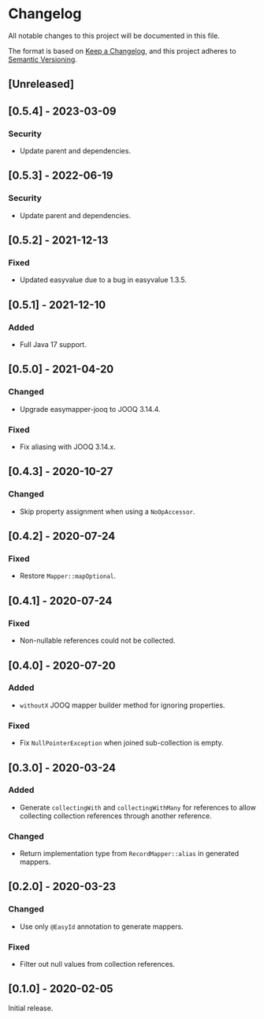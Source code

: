 # Changelog
All notable changes to this project will be documented in this file.

The format is based on [Keep a Changelog](https://keepachangelog.com/en/1.0.0/),
and this project adheres to [Semantic Versioning](https://semver.org/spec/v2.0.0.html).

## [Unreleased]

## [0.5.4] - 2023-03-09
### Security
- Update parent and dependencies.

## [0.5.3] - 2022-06-19
### Security
- Update parent and dependencies.

## [0.5.2] - 2021-12-13
### Fixed
- Updated easyvalue due to a bug in easyvalue 1.3.5.

## [0.5.1] - 2021-12-10
### Added
- Full Java 17 support.

## [0.5.0] - 2021-04-20
### Changed
- Upgrade easymapper-jooq to JOOQ 3.14.4.

### Fixed
- Fix aliasing with JOOQ 3.14.x.

## [0.4.3] - 2020-10-27
### Changed
- Skip property assignment when using a `NoOpAccessor`.

## [0.4.2] - 2020-07-24
### Fixed
- Restore `Mapper::mapOptional`.

## [0.4.1] - 2020-07-24
### Fixed
- Non-nullable references could not be collected.

## [0.4.0] - 2020-07-20
### Added
- `withoutX` JOOQ mapper builder method for ignoring properties.

### Fixed
- Fix `NullPointerException` when joined sub-collection is empty.

## [0.3.0] - 2020-03-24
### Added
- Generate `collectingWith` and `collectingWithMany` for references to allow
collecting collection references through another reference.

### Changed
- Return implementation type from `RecordMapper::alias` in generated mappers.

## [0.2.0] - 2020-03-23
### Changed
- Use only `@EasyId` annotation to generate mappers.

### Fixed
- Filter out null values from collection references.

## [0.1.0] - 2020-02-05

Initial release.
